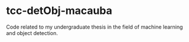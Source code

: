 # tcc-detObj-macauba
Code related to my undergraduate thesis in the field of machine learning and object detection.
